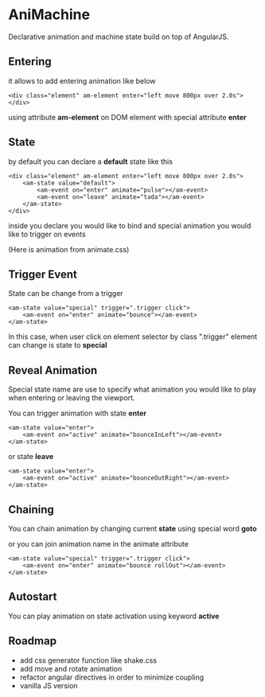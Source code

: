 AniMachine
==========

Declarative animation and machine state build on top of AngularJS.

Entering
--------

it allows to add entering animation like below
```
<div class="element" am-element enter="left move 800px over 2.0s">
</div>
```
using attribute __am-element__ on DOM element with special attribute __enter__

State
-----

by default you can declare a __default__ state like this
```
<div class="element" am-element enter="left move 800px over 2.0s">
	<am-state value="default">
		<am-event on="enter" animate="pulse"></am-event>
		<am-event on="leave" animate="tada"></am-event>
	</am-state>
</div>
```

inside you declare you would like to bind and special animation you would like to trigger on events

(Here is animation from animate.css)

Trigger Event
--------------

State can be change from a trigger
```
<am-state value="special" trigger=".trigger click">
	<am-event on="enter" animate="bounce"></am-event>
</am-state>
```

In this case, when user click on element selector by class ".trigger" element can change is state to __special__

Reveal Animation
----------------

Special state name are use to specify what animation you would like to play when entering or leaving the viewport.

You can trigger animation with state __enter__
```
<am-state value="enter">
	<am-event on="active" animate="bounceInLeft"></am-event>
</am-state>
```

or state __leave__
```
<am-state value="enter">
	<am-event on="active" animate="bounceOutRight"></am-event>
</am-state>
```

Chaining
--------

You can chain animation by changing current __state__ using special word __goto__

or you can join animation name in the animate attribute

```
<am-state value="special" trigger=".trigger click">
	<am-event on="enter" animate="bounce rollOut"></am-event>
</am-state>
```


Autostart
---------

You can play animation on state activation using keyword __active__


Roadmap
-------
- add css generator function like shake.css
- add move and rotate animation
- refactor angular directives in order to minimize coupling
- vanilla JS version